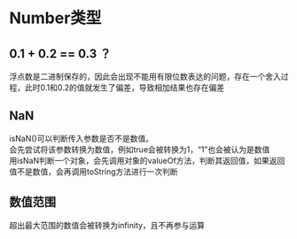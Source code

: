 # Number类型
## 0.1 + 0.2 == 0.3 ？
浮点数是二进制保存的，因此会出现不能用有限位数表达的问题，存在一个舍入过程，此时0.1和0.2的值就发生了偏差，导致相加结果也存在偏差  
## NaN
isNaN()可以判断传入参数是否不是数值。  
会先尝试将该参数转换为数值，例如true会被转换为1，“1”也会被认为是数值  
用isNaN判断一个对象，会先调用对象的valueOf方法，判断其返回值，如果返回值不是数值，会再调用toString方法进行一次判断
## 数值范围
超出最大范围的数值会被转换为infinity，且不再参与运算